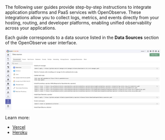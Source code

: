 The following user guides provide step-by-step instructions to integrate application platforms and PaaS services with OpenObserve. These integrations allow you to collect logs, metrics, and events directly from your hosting, routing, and developer platforms, enabling unified observability across your applications.

Each guide corresponds to a data source listed in the **Data Sources** section of the OpenObserve user interface.

![Data Sources](../../../docs/images/data-sources.png)

Learn more:

- [Vercel](vercel.md)
- [Heroku](heroku.md)